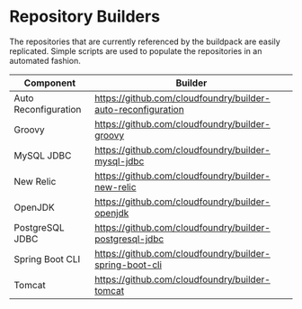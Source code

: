 # Repository Builders

The repositories that are currently referenced by the buildpack are easily replicated.  Simple scripts are used to populate the repositories in an automated fashion.

| Component | Builder
| --------- | -------
| Auto Reconfiguration | <https://github.com/cloudfoundry/builder-auto-reconfiguration>
| Groovy | <https://github.com/cloudfoundry/builder-groovy>
| MySQL JDBC | <https://github.com/cloudfoundry/builder-mysql-jdbc>
| New Relic | <https://github.com/cloudfoundry/builder-new-relic>
| OpenJDK | <https://github.com/cloudfoundry/builder-openjdk>
| PostgreSQL JDBC | <https://github.com/cloudfoundry/builder-postgresql-jdbc>
| Spring Boot CLI | <https://github.com/cloudfoundry/builder-spring-boot-cli>
| Tomcat | <https://github.com/cloudfoundry/builder-tomcat>
